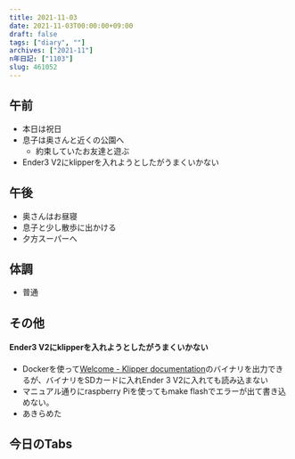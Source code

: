 ```yaml
---
title: 2021-11-03
date: 2021-11-03T00:00:00+09:00
draft: false
tags: ["diary", ""]
archives: ["2021-11"]
n年日記: ["1103"]
slug: 461052
---
```

## 午前
- 本日は祝日
- 息子は奥さんと近くの公園へ
  - 約束していたお友達と遊ぶ
- Ender3 V2にklipperを入れようとしたがうまくいかない
## 午後
- 奥さんはお昼寝
- 息子と少し散歩に出かける
- 夕方スーパーへ
## 体調
- 普通
## その他
#### Ender3 V2にklipperを入れようとしたがうまくいかない
- Dockerを使って[Welcome - Klipper documentation](https://www.klipper3d.org/)のバイナリを出力できるが、バイナリをSDカードに入れEnder 3 V2に入れても読み込まない
- マニュアル通りにraspberry Piを使ってもmake flashでエラーが出て書き込めない。
- あきらめた
## 今日のTabs
